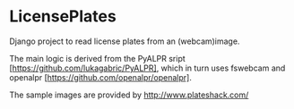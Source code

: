 # LicensePlates

Django project to read license plates from an (webcam)image.

The main logic is derived from the PyALPR sript [https://github.com/lukagabric/PyALPR], which in turn uses fswebcam and openalpr [https://github.com/openalpr/openalpr].

The sample images are provided by http://www.plateshack.com/
